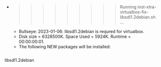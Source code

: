 * >>>>>>>>> Running inst-xtra-virtualbox-fix-libsdl1.2debian.sh ...
  * Bullseye: 2023-01-06: libsdl1.2debian is requred for virtualbox.
  * Disk size = 6328500K. Space Used = 5924K. Runtime = 00:00:00:01.
  * The following NEW packages will be installed:
  ```bash
libsdl1.2debian
  ```
